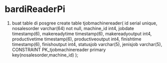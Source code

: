 # bardiReaderPi

1. buat table di posgree
create table tjobmachinereader(
        id serial unique,
        nosalesorder varchar(64) not null,
        machine_id int4,
        jobdate timestamp(6),
        makereadytime timestamp(6),
        makereadyoutput int4,
        productivetime timestamp(6),
        productiveoutput int4,
        finishtime timestamp(6),
        finishoutput int4,
        statusjob varchar(5),
        jenisjob varchar(5),
        CONSTRAINT PK_tjobmachinereader primary key(nosalesorder,machine_id)
        );
